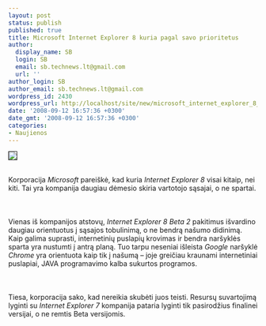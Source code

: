 ```yaml
---
layout: post
status: publish
published: true
title: Microsoft Internet Explorer 8 kuria pagal savo prioritetus
author:
  display_name: SB
  login: SB
  email: sb.technews.lt@gmail.com
  url: ''
author_login: SB
author_email: sb.technews.lt@gmail.com
wordpress_id: 2430
wordpress_url: http://localhost/site/new/microsoft_internet_explorer_8_kuria_pagal_savo_prioritetus/
date: '2008-09-12 16:57:36 +0300'
date_gmt: '2008-09-12 16:57:36 +0300'
categories:
- Naujienos
---
```

<div class="imgright"><img src="http://tbn0.google.com/images?q=tbn:D5m8pWukoKl5MM:http://nexus404.com/Blog/wp-content/uploads2/2007/10/internet-explorer-logo-with-pins.jpg" border="1"></div>
<p><br>Korporacija <i>Microsoft</i> pareiškė, kad kuria <i>Internet Explorer 8</i> visai kitaip, nei kiti. Tai yra kompanija daugiau dėmesio skiria vartotojo sąsajai, o ne spartai.<br />
<br><br />
<br>Vienas iš kompanijos atstovų, <i>Internet Explorer 8 Beta 2</i> pakitimus išvardino daugiau orientuotus į sąsajos tobulinimą, o ne bendrą našumo didinimą. Kaip galima suprasti, internetinių puslapių krovimas ir bendra naršyklės sparta yra nustumti į antrą planą. Tuo tarpu neseniai išleista <i>Google</i> naršyklė <i>Chrome</i> yra orientuota kaip tik į našumą – joje greičiau kraunami internetiniai puslapiai, JAVA programavimo kalba sukurtos programos.<br />
<br><br />
<br>Tiesa, korporacija sako, kad nereikia skubėti juos teisti. Resursų suvartojimą lyginti su <i>Internet Explorer 7</i> kompanija pataria lyginti tik pasirodžius finalinei versijai, o ne remtis Beta versijomis.<br />
<br><br />
<br><br />
<br></p>
